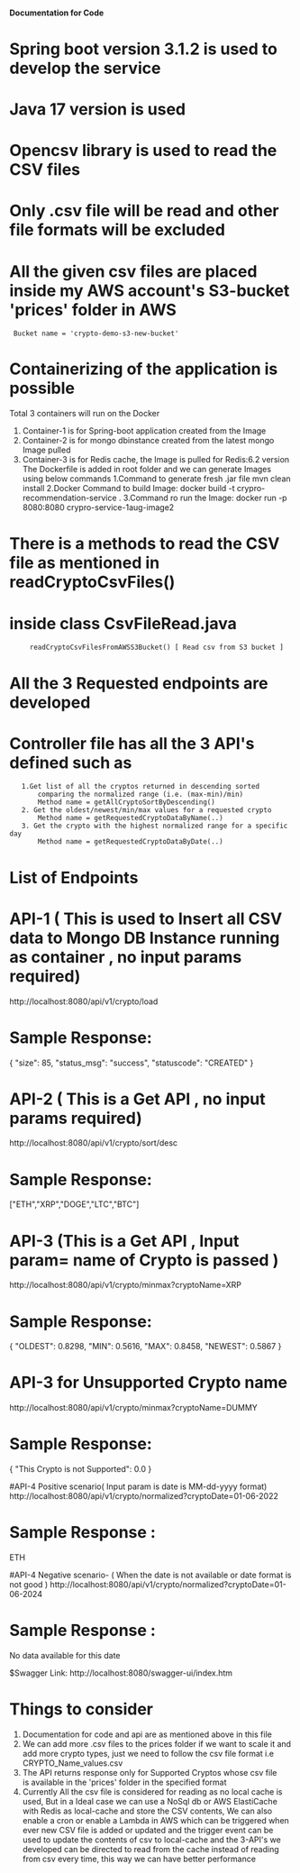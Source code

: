 #### Documentation for Code  ####
# Spring boot version 3.1.2 is used to develop the service
# Java 17 version is used
# Opencsv library is used to read the CSV files
# Only .csv file will be read and other file formats will be excluded
# All the given csv files are placed inside my AWS account's S3-bucket 'prices' folder in AWS 
     Bucket name = 'crypto-demo-s3-new-bucket'
# Containerizing of the application is possible
 Total 3 containers will run on the Docker
 1. Container-1 is for Spring-boot application created from the Image
 2. Container-2 is for mongo dbinstance created from the latest mongo Image pulled 
 3. Container-3 is for Redis cache, the Image is pulled for Redis:6.2 version 
      The Dockerfile is added in root folder and we can generate Images using below commands
         1.Command to generate fresh .jar file 
            mvn clean install
         2.Docker Command to build Image:
            docker build -t crypro-recommendation-service .
         3.Command ro run the Image:
            docker run -p 8080:8080 crypro-service-1aug-image2
# There is a methods to read the CSV file as mentioned in readCryptoCsvFiles() 
# inside class CsvFileRead.java
         readCryptoCsvFilesFromAWSS3Bucket() [ Read csv from S3 bucket ]
 
# All the 3 Requested endpoints are developed 
# Controller file has all the 3 API's defined such as
       1.Get list of all the cryptos returned in descending sorted
           comparing the normalized range (i.e. (max-min)/min)
           Method name = getAllCryptoSortByDescending()
       2. Get the oldest/newest/min/max values for a requested crypto
           Method name = getRequestedCryptoDataByName(..)
       3. Get the crypto with the highest normalized range for a specific day
           Method name = getRequestedCryptoDataByDate(..)


# List of Endpoints

# API-1 ( This is used to Insert all CSV data to Mongo DB Instance running as container , no input params required)
http://localhost:8080/api/v1/crypto/load
# Sample Response:
{
    "size": 85,
    "status_msg": "success",
    "statuscode": "CREATED"
}

# API-2 ( This is a Get API , no input params required)
http://localhost:8080/api/v1/crypto/sort/desc
# Sample Response:
["ETH","XRP","DOGE","LTC","BTC"]

# API-3 (This is a Get API , Input param= name of Crypto is passed )
http://localhost:8080/api/v1/crypto/minmax?cryptoName=XRP
# Sample Response:
{
"OLDEST": 0.8298,
"MIN": 0.5616,
"MAX": 0.8458,
"NEWEST": 0.5867
}
# API-3 for Unsupported Crypto name
http://localhost:8080/api/v1/crypto/minmax?cryptoName=DUMMY
# Sample Response:
{
"This Crypto is not Supported": 0.0
}

#API-4 Positive scenario( Input param is date is MM-dd-yyyy format)
http://localhost:8080/api/v1/crypto/normalized?cryptoDate=01-06-2022
# Sample Response :
ETH

#API-4 Negative scenario- ( When the date is not available or date format is not good )
http://localhost:8080/api/v1/crypto/normalized?cryptoDate=01-06-2024
# Sample Response :
No data available for this date

$Swagger Link:
http://localhost:8080/swagger-ui/index.htm


# Things to consider
1. Documentation for code and api are as mentioned above in this file
2. We can add more .csv files to the prices folder if we want to scale it and add more crypto types,
    just we need to follow the csv file format i.e CRYPTO_Name_values.csv
3. The API returns response only for Supported Cryptos whose csv file  
      is available in the 'prices' folder in the specified format
4. Currently All the csv file is considered for reading as no local cache is used,
     But in a Ideal case we can use a NoSql db or AWS ElastiCache with Redis as local-cache 
     and store the CSV contents, We can also enable a cron or enable a Lambda in AWS 
     which can be triggered when ever new CSV file is added or updated and the trigger event can 
     be used to update the contents of csv to local-cache and the 3-API's we developed can be directed to 
     read from the cache instead of reading from csv every time, this way we can have better performance




